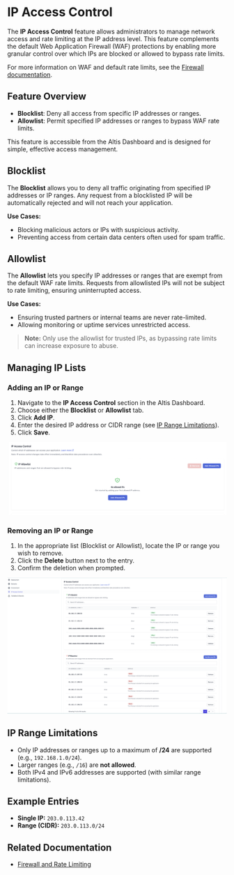 # IP Access Control

The **IP Access Control** feature allows administrators to manage network access and rate limiting at the IP address level. This feature complements the default Web Application Firewall (WAF) protections by enabling more granular control over which IPs are blocked or allowed to bypass rate limits.

For more information on WAF and default rate limits, see the [Firewall documentation](https://docs.altis-dxp.com/cloud/firewall/).

## Feature Overview

- **Blocklist**: Deny all access from specific IP addresses or ranges.
- **Allowlist**: Permit specified IP addresses or ranges to bypass WAF rate limits.

This feature is accessible from the Altis Dashboard and is designed for simple, effective access management.

## Blocklist

The **Blocklist** allows you to deny all traffic originating from specified IP addresses or IP ranges. Any request from a blocklisted IP will be automatically rejected and will not reach your application.

**Use Cases:**
- Blocking malicious actors or IPs with suspicious activity.
- Preventing access from certain data centers often used for spam traffic. 

## Allowlist

The **Allowlist** lets you specify IP addresses or ranges that are exempt from the default WAF rate limits. Requests from allowlisted IPs will not be subject to rate limiting, ensuring uninterrupted access.

**Use Cases:**
- Ensuring trusted partners or internal teams are never rate-limited.
- Allowing monitoring or uptime services unrestricted access.

> **Note:** Only use the allowlist for trusted IPs, as bypassing rate limits can increase exposure to abuse.

## Managing IP Lists

### Adding an IP or Range

1. Navigate to the **IP Access Control** section in the Altis Dashboard.
2. Choose either the **Blocklist** or **Allowlist** tab.
3. Click **Add IP**.
4. Enter the desired IP address or CIDR range (see [IP Range Limitations](#ip-range-limitations)).
5. Click **Save**.


![Screenshot of the Access Control IP section](../assets/access-control-ip.png)


### Removing an IP or Range

1. In the appropriate list (Blocklist or Allowlist), locate the IP or range you wish to remove.
2. Click the **Delete** button next to the entry.
3. Confirm the deletion when prompted.

![Screenshot of the Access Control IP delete](../assets/remove-ips.png)


## IP Range Limitations

- Only IP addresses or ranges up to a maximum of **/24** are supported (e.g., `192.168.1.0/24`).
- Larger ranges (e.g., `/16`) are **not allowed**.
- Both IPv4 and IPv6 addresses are supported (with similar range limitations).

## Example Entries

- **Single IP:** `203.0.113.42`
- **Range (CIDR):** `203.0.113.0/24`

## Related Documentation

- [Firewall and Rate Limiting](https://docs.altis-dxp.com/cloud/firewall/)

